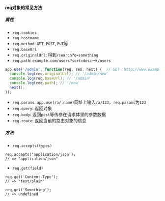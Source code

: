 #### req对象的常见方法

##### 属性

- `req.cookies`
- `req.hostname`
- `req.method`: `GET`, `POST`, `PUT`等
- `req.baseUrl`
- `req.originalUrl`: 得到`/search?q=something`
- `req.path`: `example.com/users?sort=desc`-->`/users`

```js
app.use('/admin', function(req, res, next) {  // GET 'http://www.example.com/admin/new'
  console.log(req.originalUrl); // '/admin/new'
  console.log(req.baseUrl); // '/admin'
  console.log(req.path); // '/new'
  next();
});
```

- `req.params`: `app.use(/a/:name)`网址上输入`/a/123`，`req.params`为`123`
- `req.query`: 返回对象
- `req.body`: 返回`post`等传参在请求体里的参数数据
- `req.route`: 返回当前的路由对象的信息

##### 方法

- `req.accepts(types)`

```
req.accepts('application/json');
// => "application/json"
```

- `req.get(field)`

```
req.get('Content-Type');
// => "text/plain"

req.get('Something');
// => undefined
```